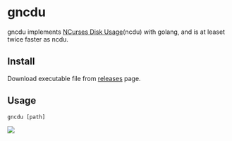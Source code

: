 # gncdu

gncdu implements [NCurses Disk Usage](https://dev.yorhel.nl/ncdu)(ncdu) with golang, and is at leaset twice faster as ncdu.

## Install

Download executable file from [releases](https://github.com/bastengao/gncdu/releases) page.

## Usage

    gncdu [path]

![](http://bastengao.com/images/others/gncdu-screeshot.png)